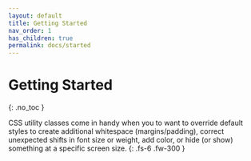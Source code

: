 ```yaml
---
layout: default
title: Getting Started
nav_order: 1
has_children: true
permalink: docs/started
---
```


# Getting Started
{: .no_toc }

CSS utility classes come in handy when you to want to override default styles to create additional whitespace 
(margins/padding), correct unexpected shifts in font size or weight, add color, or hide (or show) something at a specific screen size.
{: .fs-6 .fw-300 }
